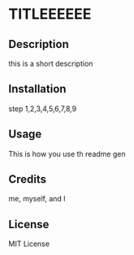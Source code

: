 # TITLEEEEEE

## Description
this is a short description

## Installation
step 1,2,3,4,5,6,7,8,9

## Usage
This is how you use th readme gen

## Credits
me, myself, and I

## License
MIT License